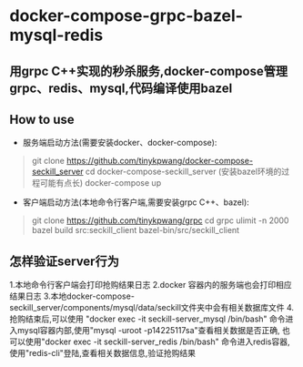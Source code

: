 # docker-compose-grpc-bazel-mysql-redis

## 用grpc C++实现的秒杀服务,docker-compose管理grpc、redis、mysql,代码编译使用bazel

## How to use
- 服务端启动方法(需要安装docker、docker-compose):
> git clone https://github.com/tinykpwang/docker-compose-seckill_server
> cd docker-compose-seckill_server  (安装bazel环境的过程可能有点长)
> docker-compose up

- 客户端启动方法(本地命令行客户端,需要安装grpc C++、bazel):
> git clone https://github.com/tinykpwang/grpc
> cd grpc
> ulimit -n 2000
> bazel build src:seckill_client
> bazel-bin/src/seckill_client

## 怎样验证server行为
1.本地命令行客户端会打印抢购结果日志
2.docker 容器内的服务端也会打印相应结果日志
3.本地docker-compose-seckill_server/components/mysql/data/seckill文件夹中会有相关数据库文件
4.抢购结束后,可以使用 "docker exec -it seckill-server_mysql /bin/bash" 命令进入mysql容器内部,使用"mysql -uroot -p14225117sa"查看相关数据是否正确,  也可以使用"docker exec -it seckill-server_redis /bin/bash" 命令进入redis容器,使用"redis-cli"登陆,查看相关数据信息,验证抢购结果



